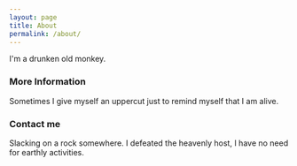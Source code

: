 ```yaml
---
layout: page
title: About
permalink: /about/
---
```


I'm a drunken old monkey.

### More Information

Sometimes I give myself an uppercut just to remind myself that I am alive.

### Contact me

Slacking on a rock somewhere. I defeated the heavenly host, I have no need for earthly activities.
